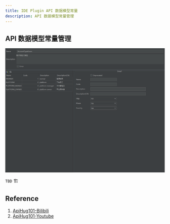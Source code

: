 ```yaml
---
title: IDE Plugin API 数据模型常量
description: API 数据模型常量管理
---
```


## API 数据模型常量管理

![Api Component](../public/image/idea/008_enum_01_constant.png)

`TBD` 🏗️

## Reference

1. [ApiHug101-Bilibili](https://space.bilibili.com/666522636)
2. [ApiHug101-Youtube](https://youtube.com/@ApiHug?si=C1yw0poHA01zbmyj)
